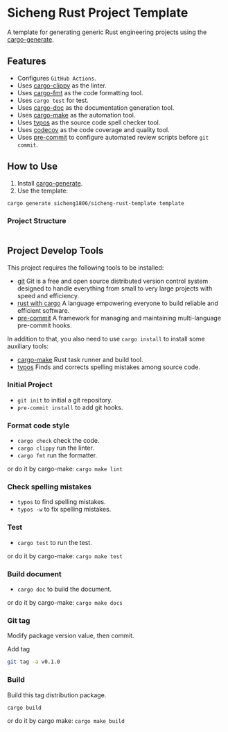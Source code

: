# Sicheng Rust Project Template

A template for generating generic Rust engineering projects using the [cargo-generate](https://github.com/cargo-generate/cargo-generate).

## Features

- Configures `GitHub Actions`.
- Uses [cargo-clippy](https://github.com/rust-lang/rust-clippy) as the linter.
- Uses [cargo-fmt](https://github.com/rust-lang/rustfmt) as the code formatting tool.
- Uses `cargo test` for test.
- Uses [cargo-doc](https://doc.rust-lang.org/rustdoc/index.html) as the documentation generation tool.
- Uses [cargo-make](https://github.com/sagiegurari/cargo-make) as the automation tool.
- Uses [typos](https://github.com/crate-ci/typos) as the source code spell checker tool.
- Uses [codecov](https://about.codecov.io/) as the code coverage and quality tool.
- Uses [pre-commit](https://pre-commit.com/) to configure automated review scripts before `git commit`.

## How to Use

1. Install [cargo-generate]((https://github.com/cargo-generate/cargo-generate)).
2. Use the template:
```bash
cargo generate sicheng1806/sicheng-rust-template template
```

### Project Structure

```text
```

## Project Develop Tools

This project requires the following tools to be installed:

- [git](https://git-scm.com/) Git is a free and open source distributed version control system designed to handle everything from small to very large projects with speed and efficiency.
- [rust with cargo](https://www.rust-lang.org/) A language empowering everyone
to build reliable and efficient software.
- [pre-commit](https://github.com/pre-commit/pre-commit) A framework for managing and maintaining multi-language pre-commit hooks.

In addition to that, you also need to use `cargo install` to install some auxiliary tools:

- [cargo-make](https://github.com/sagiegurari/cargo-make) Rust task runner and build tool.
- [typos](https://github.com/crate-ci/typos) Finds and corrects spelling mistakes among source code.

### Initial Project

- `git init` to initial a git repository.
- `pre-commit install` to add git hooks.

### Format code style

- `cargo check` check the code.
- `cargo clippy` run the linter.
- `cargo fmt` run the formatter.

or do it by cargo-make: `cargo make lint`

### Check spelling mistakes

- `typos` to find spelling mistakes.
- `typos -w` to fix spelling mistakes.

### Test

- `cargo test` to run the test.

or do it by cargo-make: `cargo make test`

### Build document

- `cargo doc` to build the document.

or do it by cargo-make: `cargo make docs`

### Git tag

Modify package version value, then commit.

Add tag

```sh
git tag -a v0.1.0
```

### Build

Build this tag distribution package.

```sh
cargo build
```

or do it by cargo make: `cargo make build`
